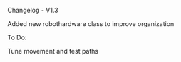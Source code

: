 Changelog - V1.3

Added new robothardware class to improve organization

To Do:

Tune movement and test paths
